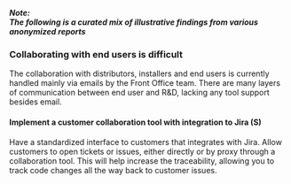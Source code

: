---
---
<!-- markdownlint-disable MD041 -->
**_Note:<br/>The following is a curated mix of illustrative findings from various anonymized reports_**

### Collaborating with end users is difficult

The collaboration with distributors, installers and end users is currently handled mainly via emails by the Front Office team.
There are many layers of communication between end user and R&D, lacking any tool support besides email.

#### Implement a customer collaboration tool with integration to Jira (S)

Have a standardized interface to customers that integrates with Jira.
Allow customers to open tickets or issues, either directly or by proxy through a collaboration tool.
This will help increase the traceability, allowing you to track code changes all the way back to customer issues.
